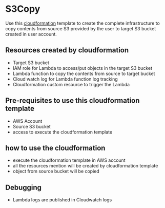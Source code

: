 # S3Copy

Use this [cloudformation](https://raw.githubusercontent.com/prachikhanna84/S3Copy/main/copys3-updated.yaml) template to create the complete infrastructure to copy contents from source S3 provided by the user to target S3 bucket created in user account. 

## Resources created by cloudformation

- Target S3 bucket
- IAM role for Lambda to access/put objects in the target S3 bucket
- Lambda function to copy the contents from source to target bucket 
- Cloud watch log for Lambda function log tracking
- Cloudformation custom resource to trigger the Lambda

## Pre-requisites to use this cloudformation template

- AWS Account 
- Source S3 bucket 
- access to execute the cloudformation template

## how to use the cloudformation

- execute the cloudformation template in AWS account
- all the resources mention will be created by cloudformation template 
- object from source bucket will be copied

## Debugging

- Lambda logs are published in Cloudwatch logs
